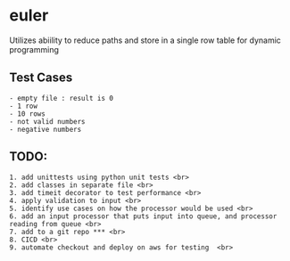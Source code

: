 # euler
Utilizes abiility to reduce paths and store in a single row table for dynamic programming

## Test Cases
    - empty file : result is 0
    - 1 row
    - 10 rows
    - not valid numbers
    - negative numbers
    
## TODO:  <br>
    1. add unittests using python unit tests <br>
    2. add classes in separate file <br>
    3. add timeit decorator to test performance <br>
    4. apply validation to input <br>
    5. identify use cases on how the processor would be used <br>
    6. add an input processor that puts input into queue, and processor reading from queue <br>
    7. add to a git repo *** <br>
    8. CICD <br>
    9. automate checkout and deploy on aws for testing  <br>

